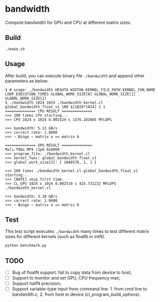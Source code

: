 # bandwidth

Compute bandwidth for GPU and CPU at different matrix sizes.

## Build

```shell
./make.sh
```

## Usage

After build, you can execute binary file `./bandwidth` and append other parameters as below: 

```shell
$ # usage: ./bandwidth HEGHTA WIDTHA KERNEL_FILE_PATH KERNEL_FUN_NAME LOOP_EXECUTION_TIMES GLOBAL_WORK_SIZE[0] GLOBAL_WORK_SIZE[1] GLOBAL_WORK_SIZE[2]
$ ./bandwidth 1024 1024 ./bandwidth_kernel.cl global_bandwidth_float_v1 100 $[1024*1024] 1 1 
============== CPU RESULT ==============
>>> 100 times CPU starting...
>>> CPU 1024 x 1024 0.001524 s 1376.282665 MFLOPS

>>> bandwidth: 5.13 GB/s
>>> correct rate: 1.0000
>>> ~ Bingo ~ matrix a == matrix b

============== GPU RESULT ==============
Mali-T86x MP4 r2p0 0x0860
>>> program_file: ./bandwidth_kernel.cl
>>> kernel_func: global_bandwidth_float_v1
>>> global_work_size[3]: { 1048576, 1, 1 }

>>> 100 times ./bandwidth_kernel.cl.global_bandwidth_float_v1 starting...
>>> [NOTE] skip first time.
>>> CL_GPU 1024 x 1024 0.002519 s 425.731222 MFLOPS ./bandwidth_kernel.cl

>>> bandwidth: 3.10 GB/s
>>> correct rate: 1.0000
>>> ~ Bingo ~ matrix a == matrix b

```

## Test

This test script executes `./bandwidth` many times to test different matrix sizes for different kernels (such as floatN or intN).

```python
python benchmark.py
```


## TODO
- [ ] Bug of floatN support: fail to copy data from device to host;
- [ ] Support to monitor and set GPU, CPU frequency max;
- [ ] Support halfN precision;
- [ ] Support variable-type input from command line: 1. from cmd line to bandwidth.c; 2. from host to device (cl_program_build_options).

